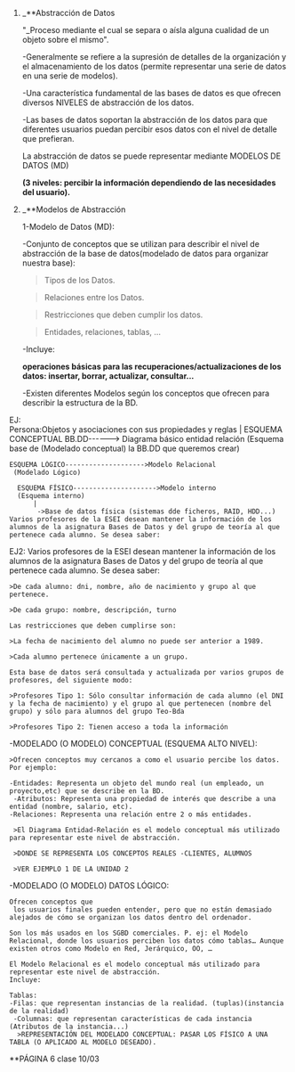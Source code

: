 
1) _**Abstracción de Datos

    "_Proceso mediante el cual se separa o aísla alguna cualidad de un objeto sobre el mismo".

    -Generalmente se refiere a la supresión de detalles de la organización y el almacenamiento de los datos (permite representar una serie de datos en una serie de modelos).

     -Una característica fundamental de las bases de datos es que ofrecen diversos NIVELES de abstracción de los datos.

    -Las bases de datos soportan la abstracción de los datos para que diferentes usuarios puedan percibir esos datos con el nivel de detalle que prefieran.

    La abstracción de datos se puede representar mediante MODELOS DE DATOS (MD) 
    
    **(3 niveles: percibir la información dependiendo de las necesidades del usuario).**


2) _**Modelos de Abstracción

     1-Modelo de Datos (MD): <enfocado a las BBDD>

    -Conjunto de conceptos que se utilizan para describir el nivel de abstracción de la
    base de datos(modelado de datos para organizar nuestra base):

    >Tipos de los Datos.

    >Relaciones entre los Datos.

    >Restricciones que deben cumplir los datos.

    >Entidades, relaciones, tablas, …

    -Incluye: 
    
    **operaciones básicas para las recuperaciones/actualizaciones de los datos:
    insertar, borrar, actualizar, consultar...**

    -Existen diferentes Modelos según los conceptos que ofrecen para describir la
    estructura de la BD.   

EJ:  
      Persona:Objetos y asociaciones con sus propiedades y reglas
          |
    ESQUEMA CONCEPTUAL BB.DD------> Diagrama básico entidad relación (Esquema base de            (Modelado conceptual)                       la BB.DD que queremos crear)

    ESQUEMA LÓGICO-------------------->Modelo Relacional
     (Modelado Lógico) 

      ESQUEMA FÍSICO--------------------->Modelo interno
      (Esquema interno)
		  | 
           ->Base de datos física (sistemas dde ficheros, RAID, HDD...)
    Varios profesores de la ESEI desean mantener la información de los alumnos de la asignatura Bases de Datos y del grupo de teoría al que pertenece cada alumno. Se desea saber:


EJ2:
     Varios profesores de la ESEI desean mantener la información de los alumnos de la asignatura Bases de Datos y del grupo de teoría al que pertenece cada alumno. Se desea saber:
    
	>De cada alumno: dni, nombre, año de nacimiento y grupo al que pertenece.

    >De cada grupo: nombre, descripción, turno

    Las restricciones que deben cumplirse son:

    >La fecha de nacimiento del alumno no puede ser anterior a 1989.

    >Cada alumno pertenece únicamente a un grupo.

    Esta base de datos será consultada y actualizada por varios grupos de profesores, del siguiente modo:

    >Profesores Tipo 1: Sólo consultar información de cada alumno (el DNI y la fecha de nacimiento) y el grupo al que pertenecen (nombre del grupo) y sólo para alumnos del grupo Teo-Bda

    >Profesores Tipo 2: Tienen acceso a toda la información

-MODELADO (O MODELO) CONCEPTUAL (ESQUEMA ALTO NIVEL):
    
	>Ofrecen conceptos muy cercanos a como el usuario percibe los datos. Por ejemplo:
    
    -Entidades: Representa un objeto del mundo real (un empleado, un proyecto,etc) que se describe en la BD.
     -Atributos: Representa una propiedad de interés que describe a una entidad (nombre, salario, etc).
    -Relaciones: Representa una relación entre 2 o más entidades.
     
     >El Diagrama Entidad-Relación es el modelo conceptual más utilizado para representar este nivel de abstracción.

     >DONDE SE REPRESENTA LOS CONCEPTOS REALES -CLIENTES, ALUMNOS
     
	 >VER EJEMPLO 1 DE LA UNIDAD 2

-MODELADO (O MODELO) DATOS LÓGICO:

    Ofrecen conceptos que
     los usuarios finales pueden entender, pero que no están demasiado alejados de cómo se organizan los datos dentro del ordenador.
    
    Son los más usados en los SGBD comerciales. P. ej: el Modelo Relacional, donde los usuarios perciben los datos cómo tablas… Aunque existen otros como Modelo en Red, Jerárquico, OO, …
    
    El Modelo Relacional es el modelo conceptual más utilizado para representar este nivel de abstracción.
    Incluye:
    
    Tablas:
    -Filas: que representan instancias de la realidad. (tuplas)(instancia de la realidad)
     -Columnas: que representan características de cada instancia (Atributos de la instancia...)
      >REPRESENTACIÓN DEL MODELADO CONCEPTUAL: PASAR LOS FÍSICO A UNA TABLA (O APLICADO AL MODELO DESEADO).
    



**PÁGINA 6 clase 10/03